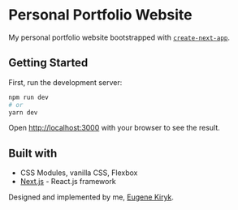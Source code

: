 # Personal Portfolio Website

My personal portfolio website bootstrapped with [`create-next-app`](https://github.com/vercel/next.js/tree/canary/packages/create-next-app).

## Getting Started

First, run the development server:

```bash
npm run dev
# or
yarn dev
```

Open [http://localhost:3000](http://localhost:3000) with your browser to see the result.

## Built with

- CSS Modules, vanilla CSS, Flexbox
- [Next.js](https://nextjs.org/) - React.js framework

Designed and implemented by me, [Eugene Kiryk](https://github.com/eugenekiryk).
